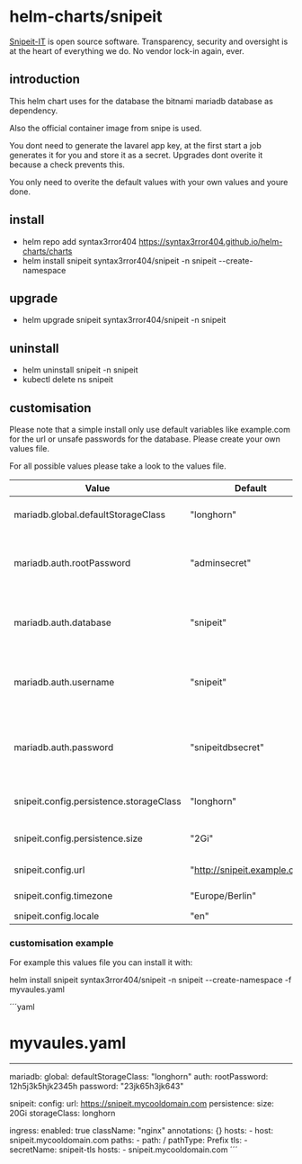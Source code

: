 # helm-charts/snipeit
[Snipeit-IT](http://www.snipeitapp.com) is open source software. Transparency, security and oversight is at the heart of everything we do. No vendor lock-in again, ever.

## introduction
This helm chart uses for the database the bitnami mariadb database as dependency.

Also the official container image from snipe is used.

You dont need to generate the lavarel app key, at the first start a job generates it for you and store it as a secret. Upgrades dont overite it because a check prevents this.

You only need to overite the default values with your own values and youre done. 

## install 
- helm repo add syntax3rror404  https://syntax3rror404.github.io/helm-charts/charts
- helm install snipeit syntax3rror404/snipeit -n snipeit --create-namespace

## upgrade
- helm upgrade snipeit syntax3rror404/snipeit -n snipeit

## uninstall 
- helm uninstall snipeit -n snipeit
- kubectl delete ns snipeit

## customisation
Please note that a simple install only use default variables like example.com for the url or unsafe passwords for the database. Please create your own values file.

For all possible values please take a look to the values file.

Value    | Default  | Description
-------- | -------- | --------
mariadb.global.defaultStorageClass   | "longhorn"   | storage class for mariadb
mariadb.auth.rootPassword   | "adminsecret"   | root password to be generated for mariadb
mariadb.auth.database  | "snipeit"   | mariadb database name to be created for snipeit app
mariadb.auth.username  | "snipeit"   | mariadb database user to be created for snipeit app
mariadb.auth.password  | "snipeitdbsecret"   | mariadb database password to be created for snipeit app
snipeit.config.persistence.storageClass   | "longhorn"   | storage class for snipeit
snipeit.config.persistence.size   | "2Gi"   | storage space for snipeit
snipeit.config.url   | "http://snipeit.example.com"   | App url for snipeit 
snipeit.config.timezone   | "Europe/Berlin"   | App timezone
snipeit.config.locale   | "en"   | App locale

### customisation example
For example this values file you can install it with:

helm install snipeit syntax3rror404/snipeit -n snipeit --create-namespace -f myvaules.yaml


´´´yaml
# myvaules.yaml
---
mariadb:
  global:
    defaultStorageClass: "longhorn"
  auth:
    rootPassword: 12h5j3k5hjk2345h
    password: "23jk65h3jk643"

snipeit:
  config:
    url: https://snipeit.mycooldomain.com
  persistence:
    size: 20Gi
    storageClass: longhorn

ingress:
  enabled: true
  className: "nginx"
  annotations: {}
  hosts:
    - host: snipeit.mycooldomain.com
      paths:
        - path: /
          pathType: Prefix
  tls: 
    - secretName: snipeit-tls
      hosts:
        - snipeit.mycooldomain.com
´´´
